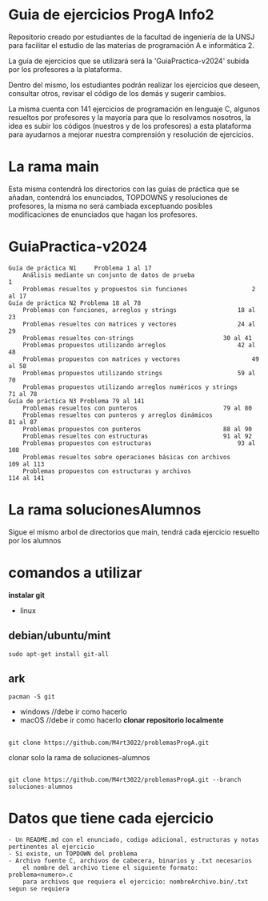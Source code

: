 # Guia de ejercicios ProgA Info2
Repositorio creado por estudiantes de la facultad de ingeniería de la UNSJ para facilitar el estudio de las materias de programación A e informática 2.

La guía de ejercicios que se utilizará será la 'GuiaPractica-v2024' subida por los profesores a la plataforma.

Dentro del mismo, los estudiantes podrán realizar los ejercicios que deseen, consultar otros, revisar el código de los demás y sugerir cambios.

La misma cuenta con 141 ejercicios de programación en lenguaje C, algunos resueltos por profesores y la mayoría para que lo resolvamos nosotros, la idea es subir los códigos (nuestros y de los profesores) a esta plataforma para ayudarnos a mejorar nuestra comprensión y resolución de ejercicios.

# La rama main
Esta misma contendrá los directorios con las guías de práctica que se añadan, contendrá los enunciados, TOPDOWNS y resoluciones de profesores, la misma no será cambiada exceptuando posibles modificaciones de enunciados que hagan los profesores.

# GuiaPractica-v2024
	Guía de práctica N1 	Problema 1 al 17
		Análisis mediante un conjunto de datos de prueba            		1
		Problemas resueltos y propuestos sin funciones			      	2 al 17
	Guía de práctica N2	Problema 18 al 78
		Problemas con funciones, arreglos y strings			        18 al 23
		Problemas resueltos con matrices y vectores			        24 al 29
		Problemas resueltos con-strings					        30 al 41
		Problemas propuestos utilizando arreglos			        42 al 48
		Problemas propuestos con matrices y vectores			        49 al 58
		Problemas propuestos utilizando strings				        59 al 70
		Problemas propuestos utilizando arreglos numéricos y strings	    	71 al 78
	Guía de práctica N3	Problema 79 al 141
		Problemas resueltos con punteros				        79 al 80
		Problemas resueltos con punteros y arreglos dinámicos		        81 al 87
		Problemas propuestos con punteros				        88 al 90
		Problemas resueltos con estructuras				        91 al 92
		Problemas propuestos con estructuras				        93 al 108
		Problemas resueltos sobre operaciones básicas con archivos	        109 al 113
		Problemas propuestos con estructuras y archivos			        114 al 141

# La rama solucionesAlumnos
Sigue el mismo arbol de directorios que main, tendrá cada ejercicio resuelto por los alumnos
# comandos a utilizar
**instalar git**
- linux
## debian/ubuntu/mint
	sudo apt-get install git-all 
## ark
	pacman -S git
- windows
  	//debe ir como hacerlo
- macOS
  	//debe ir como hacerlo
**clonar repositorio localmente**
## 
	git clone https://github.com/M4rt3022/problemasProgA.git
 
clonar solo la rama de soluciones-alumnos
##
	git clone https://github.com/M4rt3022/problemasProgA.git --branch soluciones-alumnos
 
# Datos que tiene cada ejercicio
	- Un README.md con el enunciado, codigo adicional, estructuras y notas pertinentes al ejercicio
 	- Si existe, un TOPDOWN del problema
  	- Archivo fuente C, archivos de cabecera, binarios y .txt necesarios
   		el nombre del archivo tiene el siguiente formato: problema<numero>.c
     	para archivos que requiera el ejercicio: nombreArchivo.bin/.txt segun se requiera
